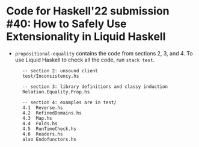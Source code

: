 # Code for Haskell'22 submission #40: How to Safely Use Extensionality in Liquid Haskell

- `propositional-equality` contains the code from sections 2, 3, and 4.
   To use Liquid Haskell to check all the code, run `stack test`. 
   

```
      -- section 2: unsound client
      test/Inconsistency.hs  

      -- section 3: library definitions and classy induction  
      Relation.Equality.Prop.hs

      -- section 4: examples are in test/
      4.1  Reverse.hs 
      4.2  RefinedDomains.hs 
      4.3  Map.hs
      4.4  Folds.hs
      4.5  RunTimeCheck.hs
      4.6  Readers.hs
      also Endofunctors.hs
```